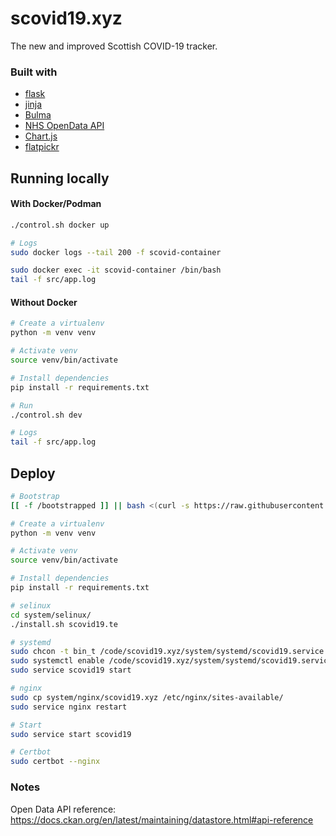 # scovid19.xyz
The new and improved Scottish COVID-19 tracker.  

### Built with
- [flask](https://flask.palletsprojects.com/en/1.1.x/)
- [jinja](https://jinja.palletsprojects.com/en/2.11.x/)
- [Bulma](https://bulma.io/)
- [NHS OpenData API](https://www.opendata.nhs.scot/dataset)
- [Chart.js](https://www.chartjs.org/)
- [flatpickr](https://flatpickr.js.org/)


## Running locally

#### With Docker/Podman
```bash
./control.sh docker up

# Logs
sudo docker logs --tail 200 -f scovid-container

sudo docker exec -it scovid-container /bin/bash
tail -f src/app.log
```

#### Without Docker
```bash
# Create a virtualenv
python -m venv venv

# Activate venv
source venv/bin/activate

# Install dependencies
pip install -r requirements.txt

# Run
./control.sh dev

# Logs
tail -f src/app.log
```

## Deploy
```bash
# Bootstrap
[[ -f /bootstrapped ]] || bash <(curl -s https://raw.githubusercontent.com/danstewart/server-bootstrap/master/bootstrap.sh)

# Create a virtualenv
python -m venv venv

# Activate venv
source venv/bin/activate

# Install dependencies
pip install -r requirements.txt

# selinux
cd system/selinux/
./install.sh scovid19.te

# systemd
sudo chcon -t bin_t /code/scovid19.xyz/system/systemd/scovid19.service
sudo systemctl enable /code/scovid19.xyz/system/systemd/scovid19.service
sudo service scovid19 start

# nginx
sudo cp system/nginx/scovid19.xyz /etc/nginx/sites-available/
sudo service nginx restart

# Start
sudo service start scovid19

# Certbot
sudo certbot --nginx
```

### Notes
Open Data API reference:  
https://docs.ckan.org/en/latest/maintaining/datastore.html#api-reference
